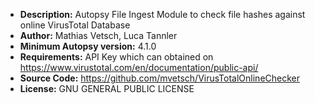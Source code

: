 - __Description:__ Autopsy File Ingest Module to check file hashes against online VirusTotal Database
- __Author:__ Mathias Vetsch, Luca Tannler
- __Minimum Autopsy version:__ 4.1.0
- __Requirements:__ API Key which can obtained on https://www.virustotal.com/en/documentation/public-api/
- __Source Code:__ https://github.com/mvetsch/VirusTotalOnlineChecker
- __License:__ GNU GENERAL PUBLIC LICENSE
